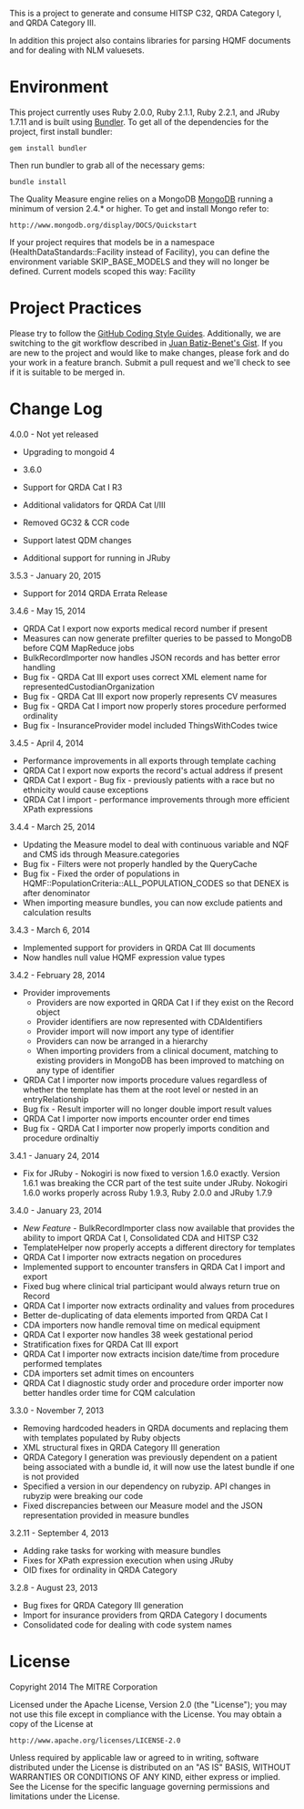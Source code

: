 This is a project to generate and consume HITSP C32, QRDA Category I, and QRDA Category III.

In addition this project also contains libraries for parsing HQMF documents and for dealing with NLM valuesets.

Environment
===========

This project currently uses Ruby 2.0.0, Ruby 2.1.1, Ruby 2.2.1, and JRuby 1.7.11 and is built using [Bundler](http://gembundler.com/). To get all of the dependencies for the project, first install bundler:

    gem install bundler

Then run bundler to grab all of the necessary gems:

    bundle install

The Quality Measure engine relies on a MongoDB [MongoDB](http://www.mongodb.org/) running a minimum of version 2.4.* or higher.  To get and install Mongo refer to:

    http://www.mongodb.org/display/DOCS/Quickstart

If your project requires that models be in a namespace (HealthDataStandards::Facility instead of Facility),
you can define the environment variable SKIP_BASE_MODELS and they will no longer
be defined. Current models scoped this way:
Facility

Project Practices
=================

Please try to follow the [GitHub Coding Style Guides](https://github.com/styleguide). Additionally, we are switching to the git workflow described in [Juan Batiz-Benet's Gist](https://gist.github.com/jbenet/ee6c9ac48068889b0912). If you are new to the project and would like to make changes, please fork and do your work in a feature branch. Submit a pull request and we'll check to see if it is suitable to be merged in.

Change Log
==========

4.0.0 - Not yet released

* Upgrading to mongoid 4

* 3.6.0

* Support for QRDA Cat I R3
* Additional validators for QRDA Cat I/III
* Removed GC32 & CCR code
* Support latest QDM changes
* Additional support for running in JRuby

3.5.3 - January 20, 2015

* Support for 2014 QRDA Errata Release

3.4.6 - May 15, 2014

* QRDA Cat I export now exports medical record number if present
* Measures can now generate prefilter queries to be passed to MongoDB before CQM MapReduce jobs
* BulkRecordImporter now handles JSON records and has better error handling
* Bug fix - QRDA Cat III export uses correct XML element name for representedCustodianOrganization
* Bug fix - QRDA Cat III export now properly represents CV measures
* Bug fix - QRDA Cat I import now properly stores procedure performed ordinality
* Bug fix - InsuranceProvider model included ThingsWithCodes twice

3.4.5 - April 4, 2014

* Performance improvements in all exports through template caching
* QRDA Cat I export now exports the record's actual address if present
* QRDA Cat I export - Bug fix - previously patients with a race but no ethnicity would cause exceptions
* QRDA Cat I import - performance improvements through more efficient XPath expressions

3.4.4 - March 25, 2014

* Updating the Measure model to deal with continuous variable and NQF and CMS ids through Measure.categories
* Bug fix - Filters were not properly handled by the QueryCache
* Bug fix - Fixed the order of populations in HQMF::PopulationCriteria::ALL_POPULATION_CODES so that DENEX is after denominator
* When importing measure bundles, you can now exclude patients and calculation results

3.4.3 - March 6, 2014

* Implemented support for providers in QRDA Cat III documents
* Now handles null value HQMF expression value types

3.4.2 - February 28, 2014

* Provider improvements
  * Providers are now exported in QRDA Cat I if they exist on the Record object
  * Provider identifiers are now represented with CDAIdentifiers
  * Provider import will now import any type of identifier
  * Providers can now be arranged in a hierarchy
  * When importing providers from a clinical document, matching to existing providers in MongoDB has been improved to matching on any type of identifier
* QRDA Cat I importer now imports procedure values regardless of whether the template has them at the root level or nested in an entryRelationship
* Bug fix - Result importer will no longer double import result values
* QRDA Cat I importer now imports encounter order end times
* Bug fix - QRDA Cat I importer now properly imports condition and procedure ordinaltiy

3.4.1 - January 24, 2014

* Fix for JRuby - Nokogiri is now fixed to version 1.6.0 exactly. Version 1.6.1 was breaking the CCR part of the test suite under JRuby. Nokogiri 1.6.0 works properly across Ruby 1.9.3, Ruby 2.0.0 and JRuby 1.7.9

3.4.0 - January 23, 2014

* _New Feature_ - BulkRecordImporter class now available that provides the ability to import QRDA Cat I, Consolidated CDA and HITSP C32
* TemplateHelper now properly accepts a different directory for templates
* QRDA Cat I importer now extracts negation on procedures
* Implemented support to encounter transfers in QRDA Cat I import and export
* Fixed bug where clinical trial participant would always return true on Record
* QRDA Cat I importer now extracts ordinality and values from procedures
* Better de-duplicating of data elements imported from QRDA Cat I
* CDA importers now handle removal time on medical equipment
* QRDA Cat I exporter now handles 38 week gestational period
* Stratification fixes for QRDA Cat III export
* QRDA Cat I importer now extracts incision date/time from procedure performed templates
* CDA importers set admit times on encounters
* QRDA Cat I diagnostic study order  and procedure order importer now better handles order time for CQM calculation

3.3.0 - November 7, 2013

* Removing hardcoded headers in QRDA documents and replacing them with templates populated by Ruby objects
* XML structural fixes in QRDA Category III generation
* QRDA Category I generation was previously dependent on a patient being associated with a bundle id, it will now use the latest bundle if one is not provided
* Specified a version in our dependency on rubyzip. API changes in rubyzip were breaking our code
* Fixed discrepancies between our Measure model and the JSON representation provided in measure bundles

3.2.11 - September 4, 2013

* Adding rake tasks for working with measure bundles
* Fixes for XPath expression execution when using JRuby
* OID fixes for ordinality in QRDA Category

3.2.8 - August 23, 2013

* Bug fixes for QRDA Category III generation
* Import for insurance providers from QRDA Category I documents
* Consolidated code for dealing with code system names

License
=======

Copyright 2014 The MITRE Corporation

Licensed under the Apache License, Version 2.0 (the "License");
you may not use this file except in compliance with the License.
You may obtain a copy of the License at

    http://www.apache.org/licenses/LICENSE-2.0

Unless required by applicable law or agreed to in writing, software
distributed under the License is distributed on an "AS IS" BASIS,
WITHOUT WARRANTIES OR CONDITIONS OF ANY KIND, either express or implied.
See the License for the specific language governing permissions and
limitations under the License.
